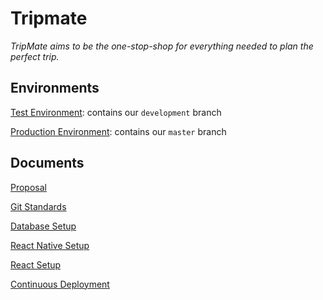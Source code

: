 # Tripmate

*TripMate aims to be the one-stop-shop for everything needed to plan the perfect trip.*

## Environments
[Test Environment](http://ec2-3-137-41-101.us-east-2.compute.amazonaws.com/): contains our `development` branch

[Production Environment](http://ec2-35-183-30-168.ca-central-1.compute.amazonaws.com/): contains our `master` branch

## Documents

[Proposal](./docs/proposal.md)

[Git Standards](./docs/git_standards.md)

[Database Setup](./docs/database_setup.md)

[React Native Setup](./mobile/README.md)

[React Setup](./web-application/README.md)

[Continuous Deployment](./docs/continuous_deployment.md)